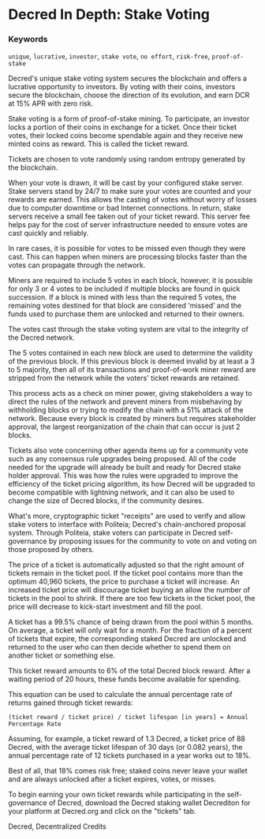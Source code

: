 # Decred In Depth: Stake Voting

### Keywords
`unique`, `lucrative`, `investor`, `stake vote`, `no effort`, `risk-free`, `proof-of-stake`

Decred's unique stake voting system secures the blockchain and offers a lucrative opportunity to investors. By voting with their coins, investors secure the blockchain, choose the direction of its evolution, and earn DCR at 15% APR with zero risk.

Stake voting is a form of proof-of-stake mining. To participate,
an investor locks a portion of their coins in exchange for a ticket. Once their ticket votes, their locked coins become spendable again and they receive new minted coins as reward. This is called the ticket reward. 

Tickets are chosen to vote randomly using random entropy generated by the blockchain.

When your vote is drawn, it will be cast by your configured stake server. Stake servers stand by 24/7 to make sure your votes are counted and your rewards are earned. This allows the casting of votes without worry of losses due to computer downtime or bad Internet connections. In return, stake servers receive a small fee taken out of your ticket reward. This server fee helps pay for the cost of server infrastructure needed to ensure votes are cast quickly and reliably.

In rare cases, it is possible for votes to be missed even though they were cast. This can happen when miners are processing blocks faster than the votes can propagate through the network. 

Miners are required to include 5 votes in each block, however, it is possible for only 3 or 4 votes to be included if multiple blocks are found in quick succession. If a block is mined with less than the required 5 votes, the remaining votes destined for that block are considered ‘missed’ and the funds used to purchase them are unlocked and returned to their owners.

The votes cast through the stake voting system are vital to the integrity of the Decred network.

The 5 votes contained in each new block are used to determine the validity of the previous block. If this previous block is deemed invalid by at least a 3 to 5 majority, then all of its transactions and proof-of-work miner reward are stripped from the network while the voters' ticket rewards are retained. 

This process acts as a check on miner power, giving stakeholders a way to direct the rules of the network and prevent miners from misbehaving by withholding blocks or trying to modify the chain with a 51% attack of the network. Because every block is created by miners but requires stakeholder approval, the largest reorganization of the chain that can occur is just 2 blocks.

Tickets also vote concerning other agenda items up for a community vote such as any consensus rule upgrades being proposed. All of the code needed for the upgrade will already be built and ready for Decred stake holder approval. This was how the rules were upgraded to improve the efficiency of the ticket pricing algorithm, its how Decred will be upgraded to become compatible with lightning network, and it can also be used to change the size of Decred blocks, if the community desires.

What's more, cryptographic ticket "receipts" are used to verify and allow stake voters to interface with Politeia; Decred's chain-anchored proposal system. Through Politeia, stake voters can participate in Decred self-governance by proposing issues for the community to vote on and voting on those proposed by others.

The price of a ticket is automatically adjusted so that the right amount of tickets remain in the ticket pool. If the ticket pool contains more than the optimum 40,960 tickets, the price to purchase a ticket will increase. An increased ticket price will discourage ticket buying an allow the number of tickets in the pool to shrink. If there are too few tickets in the ticket pool, the price will decrease to kick-start investment and fill the pool.

A ticket has a 99.5% chance of being drawn from the pool within 5 months. On average, a ticket will only wait for a month. For the fraction of a percent of tickets that expire, the corresponding staked Decred are unlocked and returned to the user who can then decide whether to spend them on another ticket or something else.

This ticket reward amounts to 6% of the total Decred block reward. After a waiting period of 20 hours, these funds become available for spending.

This equation can be used to calculate the annual percentage rate of returns gained through ticket rewards:

`(ticket reward / ticket price) / ticket lifespan [in years] = Annual Percentage Rate`

Assuming, for example, a ticket reward of 1.3 Decred, a ticket price of 88 Decred, with the average ticket lifespan of 30 days (or 0.082 years), the annual percentage rate of 12 tickets purchased in a year works out to 18%.

Best of all, that 18% comes risk free; staked coins never leave your wallet and are always unlocked after a ticket expires, votes, or misses.

To begin earning your own ticket rewards while participating in the self-governance of Decred, download the Decred staking wallet Decrediton for your platform at Decred.org and click on the "tickets" tab.

Decred, Decentralized Credits
